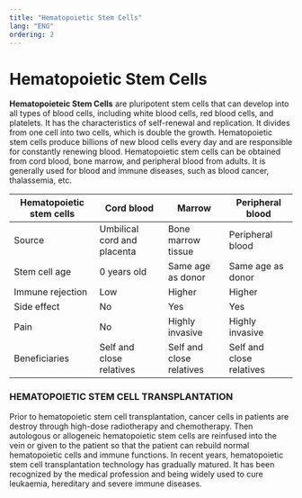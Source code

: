 ```yaml
---
title: "Hematopoietic Stem Cells"
lang: "ENG"
ordering: 2
---
```


<div class="main-header"><h1>Hematopoietic Stem Cells</h1></div>

**Hematopoieteic Stem Cells** are pluripotent stem cells that can develop into all types of blood cells, including white blood cells, red blood cells, and platelets. It has the characteristics of self-renewal and replication. It divides from one cell into two cells, which is double the growth. Hematopoietic stem cells produce billions of new blood cells every day and are responsible for constantly renewing blood. Hematopoietic stem cells can be obtained from cord blood, bone marrow, and peripheral blood from adults. It is generally used for blood and immune diseases, such as blood cancer, thalassemia, etc.

| Hematopoietic stem cells | Cord blood                  | Marrow                   | Peripheral blood         |
| ------------------------ | --------------------------- | ------------------------ | ------------------------ |
| Source                   | Umbilical cord and placenta | Bone marrow tissue       | Peripheral blood         |
| Stem cell age            | 0 years old                 | Same age as donor        | Same age as donor        |
| Immune rejection         | Low                         | Higher                   | Higher                   |
| Side effect              | No                          | Yes                      | Yes                      |
| Pain                     | No                          | Highly invasive          | Highly invasive          |
| Beneficiaries            | Self and close relatives    | Self and close relatives | Self and close relatives |

### HEMATOPOIETIC STEM CELL TRANSPLANTATION

Prior to hematopoietic stem cell transplantation, cancer cells in patients are destroy through high-dose radiotherapy and chemotherapy. Then autologous or allogeneic hematopoietic stem cells are reinfused into the vein or given to the patient so that the patient can rebuild normal hematopoietic cells and immune functions. In recent years, hematopoietic stem cell transplantation technology has gradually matured. It has been recognized by the medical profession and being widely used to cure leukaemia, hereditary and severe immune diseases.

